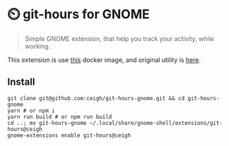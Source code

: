 # ⏲️ git-hours for GNOME

> Simple GNOME extension, that help you 
> track your activity, while working.

This extension is use
[this](https://github.com/linuxjuggler/git-hours)
docker image, and original utility is
[here](https://github.com/kimmobrunfeldt/git-hours).


## Install

```shell
git clone git@github.com:ceigh/git-hours-gnome.git && cd git-hours-gnome
yarn # or npm i
yarn run build # or npm run build
cd ..; mv git-hours-gnome ~/.local/share/gnome-shell/extensions/git-hours@ceigh
gnome-extensions enable git-hours@ceigh
```
